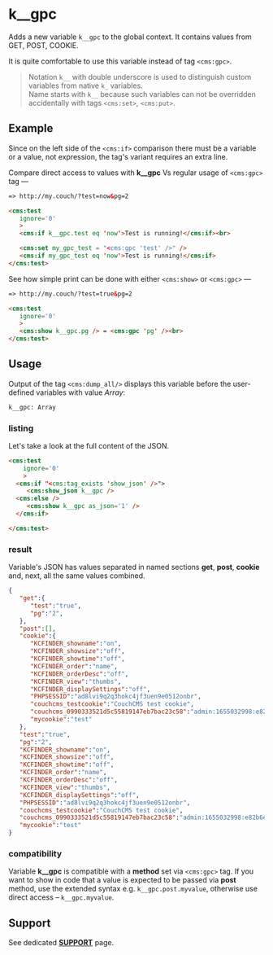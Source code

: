 # k__gpc

Adds a new variable `k__gpc` to the global context. It contains values from GET, POST, COOKIE.

It is quite comfortable to use this variable instead of tag `<cms:gpc>`.

> Notation `k__` with double underscore is used to distinguish custom variables from native `k_` variables.<br>
> Name starts with `k__` because such variables can not be overridden accidentally with tags `<cms:set>`, `<cms:put>`.

## Example
Since on the left side of the `<cms:if>` comparison there must be a variable or a value, not expression, the tag's variant requires an extra line.

Compare direct access to values with **k__gpc** Vs regular usage of `<cms:gpc>` tag &mdash;

```html
=> http://my.couch/?test=now&pg=2

<cms:test
   ignore='0'
   >
   <cms:if k__gpc.test eq 'now'>Test is running!</cms:if><br>

   <cms:set my_gpc_test = "<cms:gpc 'test' />" />
   <cms:if my_gpc_test eq 'now'>Test is running!</cms:if>
</cms:test>
```
See how simple print can be done with either `<cms:show>` or `<cms:gpc>` &mdash;
```html
=> http://my.couch/?test=true&pg=2

<cms:test
   ignore='0'
   >
   <cms:show k__gpc.pg /> = <cms:gpc 'pg' /><br>
</cms:test>
```


## Usage

Output of the tag `<cms:dump_all/>` displays this variable before the user-defined variables with value *Array*:
```txt
k__gpc: Array
```

### listing

Let's take a look at the full content of the JSON.
```html
<cms:test
    ignore='0'
    >
  <cms:if "<cms:tag_exists 'show_json' />">
     <cms:show_json k__gpc />
  <cms:else />
     <cms:show k__gpc as_json='1' />
  </cms:if>

</cms:test>
```

### result

Variable's JSON has values separated in named sections **get**, **post**, **cookie** and, next, all the same values combined.<br>

```json
{
   "get":{
      "test":"true",
      "pg":"2",
   },
   "post":[],
   "cookie":{
      "KCFINDER_showname":"on",
      "KCFINDER_showsize":"off",
      "KCFINDER_showtime":"off",
      "KCFINDER_order":"name",
      "KCFINDER_orderDesc":"off",
      "KCFINDER_view":"thumbs",
      "KCFINDER_displaySettings":"off",
      "PHPSESSID":"ad8lvi9q2q3hokc4jf3uen9e0512onbr",
      "couchcms_testcookie":"CouchCMS test cookie",
      "couchcms_0990333521d5c55819147eb7bac23c58":"admin:1655032998:e82b6e5a18f79fbea014b0d7c3bdfed8",
      "mycookie":"test"
   },
   "test":"true",
   "pg":"2",
   "KCFINDER_showname":"on",
   "KCFINDER_showsize":"off",
   "KCFINDER_showtime":"off",
   "KCFINDER_order":"name",
   "KCFINDER_orderDesc":"off",
   "KCFINDER_view":"thumbs",
   "KCFINDER_displaySettings":"off",
   "PHPSESSID":"ad8lvi9q2q3hokc4jf3uen9e0512onbr",
   "couchcms_testcookie":"CouchCMS test cookie",
   "couchcms_0990333521d5c55819147eb7bac23c58":"admin:1655032998:e82b6e5a18f79fbea014b0d7c3bdfed8",
   "mycookie":"test"
}
```

### compatibility

Variable **k__gpc** is compatible with a **method** set via `<cms:gpc>` tag. If you want to show in code that a value is expected to be passed via **post** method, use the extended syntax e.g. `k__gpc.post.myvalue`, otherwise use direct access &ndash; `k__gpc.myvalue`.


## Support

See dedicated [**SUPPORT**](/SUPPORT.md) page.

